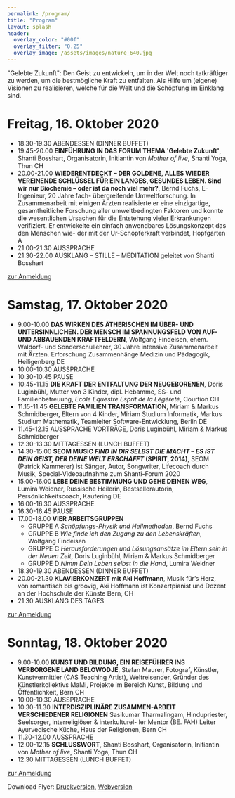 ```yaml
---
permalink: /program/
title: "Program"
layout: splash
header:
  overlay_color: "#00f"
  overlay_filter: "0.25"
  overlay_image: /assets/images/nature_640.jpg
---
```

"Gelebte Zukunft":	Den	Geist	zu	entwickeln,	um	in	der	Welt	noch	tatkräftiger	zu	werden,	um	die	bestmögliche Kraft	zu	entfalten.	Als	Hilfe	um	(eigene)	Visionen
zu	realisieren,	welche	für	die	Welt	und	die	Schöpfung
im	Einklang	sind.

# Freitag, 16. Oktober 2020
* 18.30-19.30 ABENDESSEN (DINNER BUFFET)
* 19.45-20.00 **EINFÜHRUNG IN DAS FORUM THEMA 'Gelebte Zukunft'**, Shanti Bosshart, Organisatorin, Initiantin von *Mother of live*, Shanti Yoga, Thun CH
* 20.00-21.00 **WIEDERENTDECKT – DER GOLDENE, ALLES WIEDER VEREINENDE SCHLÜSSEL
FÜR EIN LANGES, GESUNDES LEBEN. Sind wir nur Biochemie – oder ist da noch viel mehr?**, Bernd Fuchs, E-Ingenieur, 20 Jahre fach-
übergreifende Umweltforschung.
In Zusammenarbeit mit einigen Ärzten realisierte er eine einzigartige, gesamtheitliche
Forschung aller umweltbedingten Faktoren
und konnte die wesentlichen Ursachen für die
Entstehung vieler Erkrankungen verifiziert.
Er entwickelte ein einfach anwendbares
Lösungskonzept das den Menschen wie-
der mit der Ur-Schöpferkraft verbindet,
Hopfgarten A
* 21.00-21.30 AUSSPRACHE
* 21.30-22.00 AUSKLANG – STILLE – MEDITATION geleitet von Shanti Bosshart

<a href="/anmeldung" class="btn btn--primary">zur Anmeldung</a>

# Samstag, 17. Oktober 2020
* 9.00-10.00 **DAS WIRKEN DES ÄTHERISCHEN IM ÜBER-
UND UNTERSINNLICHEN. DER MENSCH IM SPANNUNGSFELD VON
AUF- UND ABBAUENDEN KRAFTFELDERN**, Wolfgang Findeisen, ehem. Waldorf- und Sonderschullehrer, 30 Jahre intensive
Zusammenarbeit mit Ärzten. Erforschung Zusammenhänge Medizin und Pädagogik, Heiligenberg DE
* 10.00-10.30 AUSSPRACHE
* 10.30-10.45 PAUSE
* 10.45-11.15 **DIE KRAFT DER ENTFALTUNG DER
NEUGEBORENEN**, Doris Luginbühl, Mutter von 3 Kinder, dipl. Hebamme, SS- und Familienbetreuung, *Ecole Equestre Esprit de la Légèreté*, Courtion CH
* 11.15-11.45 **GELEBTE FAMILIEN TRANSFORMATION**, Miriam & Markus Schmidberger, Eltern von 4 Kinder, Miriam Studium Informatik, Markus Studium Mathematik, Teamleiter Software-Entwicklung, Berlin DE
* 11.45-12.15 AUSSPRACHE VORTRÄGE, Doris Luginbühl, Miriam & Markus Schmidberger
* 12.30-13.30  MITTAGESSEN (LUNCH BUFFET)
* 14.30-15.00 **SEOM MUSIC *FIND IN DIR SELBST DIE MACHT – ES IST DEIN GEIST, DER DEINE WELT ERSCHAFFT* (SPIRIT, 2014)**, SEOM (Patrick Kammerer) ist Sänger, Autor, Songwriter, Lifecoach durch Musik, Special-Videoaufnahme zum Shanti-Forum 2020
* 15.00-16.00 **LEBE DEINE BESTIMMUNG UND GEHE DEINEN WEG**, Lumira Weidner, Russische Heilerin, Bestseller­autorin, Persönlichkeitscoach, Kaufering DE
* 16.00-16.30 AUSSPRACHE
* 16.30-16.45 PAUSE
* 17.00-18.00 **VIER ARBEITSGRUPPEN**
  * GRUPPE A *Schöpfungs-Physik und Heilmethoden*, Bernd Fuchs
  * GRUPPE B *Wie finde ich den Zugang zu den ­Lebenskräften*, Wolfgang Findeisen
  * GRUPPE C *Herausforderungen und Lösungsansätze im Eltern sein in der Neuen Zeit*, Doris Luginbühl, Miriam & Markus Schmidberger
  * GRUPPE D *Nimm Dein Leben selbst in die Hand*, Lumira Weidner
* 18.30-19.30 ABENDESSEN (DINNER BUFFET)
* 20.00-21.30 **KLAVIERKONZERT mit Aki Hoffmann**, Musik für’s Herz, von romantisch bis groovig, Aki Hoffmann ist
Konzertpianist und Dozent an der Hochschule der Künste Bern, CH
* 21.30 AUSKLANG DES TAGES

<a href="/anmeldung" class="btn btn--primary">zur Anmeldung</a>

# Sonntag, 18. Oktober 2020
* 9.00-10.00 **KUNST UND BILDUNG, EIN REISEFÜHRER
INS VERBORGENE LAND BELOWODJE**, Stefan Maurer, Fotograf, Künstler, Kunstvermittler (CAS Teaching Artist), Weltreisender, Gründer des Künstlerkollektivs MaMi,
Projekte im Bereich Kunst, Bildung und
Öffentlichkeit, Bern CH
* 10.00-10.30 AUSSPRACHE
* 10.30-11.30 **INTERDISZIPLINÄRE ZUSAMMEN-ARBEIT VERSCHIEDENER RELIGIONEN**
Sasikumar Tharmalingam, Hindupriester,
Seelsorger, interreligiöser & interkulturel-
ler Mentor (BE. FAH) Leiter Ayurvedische
Küche, Haus der Religionen, Bern CH
* 11.30-12.00 AUSSPRACHE
* 12.00-12.15 **SCHLUSSWORT**, Shanti Bosshart, Organisatorin, Initiantin von *Mother of live*, Shanti Yoga, Thun CH
* 12.30  MITTAGESSEN (LUNCH BUFFET)

<a href="/anmeldung" class="btn btn--primary">zur Anmeldung</a>

Download Flyer: [Druckversion](/assets/shanti_flyer_2020_druck.pdf), [Webversion](/assets/shanti_flyer_2020_web.pdf)
